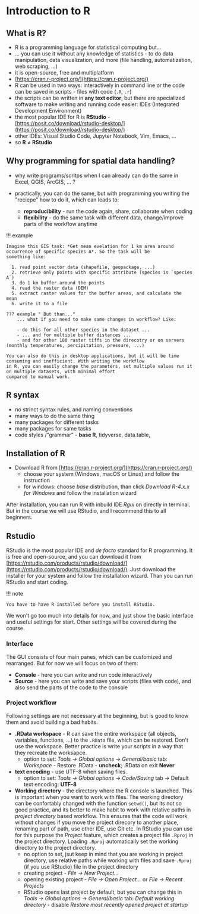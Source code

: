 # Introduction to R

## What is R?
- R is a programming language for statistical computing but...
- ... you can use it without any knowledge of statistics - to do data manipulation, data visualization, and more (file 
  handling, automatization, web scraping, ...)
- it is open-source, free and multiplatform
- [https://cran.r-project.org/](https://cran.r-project.org/)
- R can be used in two ways: interactively in command line or the code can be saved in scripts - files 
  with code (`.R`, `.r`)
- the scripts can be written in **any text editor**, but there are specialized software to make writing and running code
  easier: IDEs (Integrated Development Environment)
- the most popular IDE for R is **RStudio** - 
  [https://posit.co/download/rstudio-desktop/](https://posit.co/download/rstudio-desktop/)
- other IDEs: Visual Studio Code, Jupyter Notebook, Vim, Emacs, ...
- so **R** ≠ **RStudio**

## Why programming for spatial data handling?
- why write programs/scritps when I can already can do the same in Excel, QGIS, ArcGIS, ... ?
- practically, you can do the same, but with programming you writing the "reciepe" how to do it, which can leads to:
  
    - **reproducibility** - run the code again, share, collaborate when coding
    - **flexibility** - do the same task with different data, change/improve parts of the workflow anytime

!!! example 

    Imagine this GIS task: *Get mean evelation for 1 km area around occurrence of specific species A*. So the task will be 
    something like:

      1. read point vector data (shapefile, geopackage, ...)
      2. retrieve only points with specific attribute (species is `species A`)
      3. do 1 km buffer around the points
      4. read the raster data (DEM)
      5. extract raster values for the buffer areas, and calculate the mean
      6. write it to a file

    ??? example " But than..."
        ... what if you need to make same changes in workflow? Like:

        - do this for all other species in the dataset ...
        - ... and for multiple buffer distances ...
        - and for other 100 raster tiffs in the direcotry or on servers (monthly temperatures, percipitation, pressure, ...)

    You can also do this in desktop applications, but it will be time consuming and inefficient. With writing the workflow 
    in R, you can easily change the parameters, set multiple values run it on multiple datasets, with minimal effort 
    compared to manual work.

## R syntax
- no strinct syntax rules, and naming conventions
- many ways to do the same thing
- many packages for different tasks 
- many packages for same tasks
- code styles /"grammar" - **base R**, tidyverse, data.table, 

## Installation of R 
- Download R from [https://cran.r-project.org/](https://cran.r-project.org/)
    -  choose your system (Windows, macOS or Linux) and follow the instruction
    -  for windows: choose *base* distribution, than click *Download R-4.x.x for Windows* and follow the installation 
       wizard

After installation, you can run R with inbuild IDE *Rgui* on directly in terminal. But in the course we will use 
RStudio, and I recommend this to all beginners.

## Rstudio

RStudio is the most popular IDE and *de facto* standard for R programming. It is free and open-source, and you can 
download it from [https://rstudio.com/products/rstudio/download/](https://rstudio.com/products/rstudio/download/). 
Just download the installer for your system and follow the installation wizard. Than you can run RStudio and start
coding. 

!!! note

    You have to have R installed before you install RStudio.

We won't go too much into details for now, and just show the basic interface and useful settings for start. Other settings 
will be covered during the course.

### Interface

The GUI consists of four main panes, which can be customized and rearranged. But for now we will focus on two of them:

- **Console** - here you can write and run code interactively
- **Source** - here you can write and save your scripts (files with code), and also send the parts of the code to the 
  console

### Project workflow

Following settings are not necessary at the beginning, but is good to know them and avoid building a bad habits.

- **.RData workspace** - R can save the entire workspace (all objects, variables, functions, ...) to the `.RData` file, which can be 
  restored. Don't use the workspace. Better practice is write your scripts in a way that they recreate the worksapce.
    - option to set: *Tools -> Global options* -> *General/basic* tab: *Workspace* - Restore .RData - **uncheck**; .RData on exit **Never**
- **text encoding** - use UTF-8 when saving files.
    - option to set: *Tools -> Global options* -> *Code/Saving* tab -> Default text encoding: **UTF-8**
- **Working directory** - the directory where the R console is launched. This is important when you want to work with files. 
  The working directory can be confortably changed with the function `setwd()`, but its not so good practice, and its 
  better to make habit to work with relative paths in *project directory* based workflow. This ensures that the code will
  work without changes if you move the project direcory to another place, renaming part of path, use other IDE, use Git etc. 
  In RStudio you can use for this purpose the *Project* feature, which creates a project file `.Rproj` in the project 
  directory. Loading `.Rproj` automatically set the working directory to the project directory.
    - no option to set, jsut keep in mind that you are working in project directory, use relative paths while 
      working with files and save `.Rproj` (if you use RStudio)
      file in the project directory
    - creating project - *File -> New Project...*
    - opening existing project - *File -> Open Project...* or *File -> Recent Projects*
    - RStudio opens last project by default, but you can change this in *Tools -> Global options* -> *General/basic* 
      tab: *Default working directory* - disable *Restore most recently opened project at startup*
  